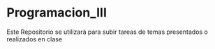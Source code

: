 # Programacion_III
Este Repositorio se utilizará para subir tareas de temas presentados o realizados en clase
